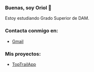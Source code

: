 ### Buenas, soy Oriol 👋
Estoy estudiando Grado Superior de DAM.

### Contacta conmigo en:
- [Gmail](orsaca00@gmail.com)

### Mis proyectos:
- [TopTrailApp](https://gitlab.com/grupo1920138/toptrail)
<!--
**oriolsalvador/oriolsalvador** is a ✨ _special_ ✨ repository because its `README.md` (this file) appears on your GitHub profile.

Here are some ideas to get you started:

- 🔭 I’m currently working on ...
- 🌱 I’m currently learning ...
- 👯 I’m looking to collaborate on ...
- 🤔 I’m looking for help with ...
- 💬 Ask me about ...
- 📫 How to reach me: ...
- 😄 Pronouns: ...
- ⚡ Fun fact: ...
-->
